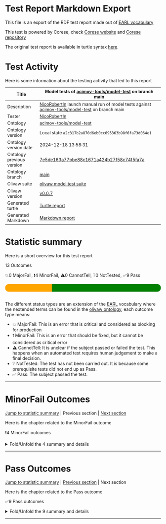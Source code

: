 # Test Report Markdown Export

This file is an export of the RDF test report made out of [EARL vocabulary](https://www.w3.org/TR/EARL10/)

This test is powered by Corese, check [Corese website](https://project.inria.fr/corese/) and [Corese repository](https://github.com/Wimmics/corese)

The original test report is available in turtle syntax [here](./model-test-manual-NicoRobertIn-2024-12-18T13-58-34.ttl).

# Test Activity

Here is some information about the testing activity that led to this report

|Title|Model&#32;tests&#32;of&#32;[acimov-tools/model-test](https://github.com/acimov-tools/model-test)&#32;on&#32;branch&#32;main|
|--|--|
|Description|[NicoRobertIn](https://github.com/NicoRobertIn)&#32;launch&#32;manual&#32;run&#32;of&#32;model&#32;tests&#32;against&#32;[acimov-tools/model-test](https://github.com/acimov-tools/model-test)&#32;on&#32;branch&#32;main|
|Tester|[NicoRobertIn](https://github.com/NicoRobertIn)|
|Ontology|[acimov-tools/model-test](https://github.com/acimov-tools/model-test)|
|Ontology version|Local state `a2c317b2a870d6eb0cc695363b98f6fa73d064e1`|
|Ontology version date|2024-12-18 13:58:31|
|Ontology previous version|[7e5de163a77bbe88c1671a424b27f58c74f5fa7a](https://github.com/acimov-tools/model-test/tree/7e5de163a77bbe88c1671a424b27f58c74f5fa7a)|
|Ontology branch|[main](https://github.com/acimov-tools/model-test/tree/main)|
|Olivaw suite|[olivaw model test suite](https://github.com/Wimmics/olivaw/blob/v0.0.7/olivaw/test/model/suite.py)|
|Olivaw version|[v0.0.7](https://pypi.org/project/olivaw/0.0.7)|
|Generated turtle|[Turtle report](./model-test-manual-NicoRobertIn-2024-12-18T13-58-34.ttl)|
|Generated Markdown|[Markdown report](./model-test-manual-NicoRobertIn-2024-12-18T13-58-34.md)|

# Statistic summary

Here is a short overview for this test report

13 Outcomes

:boom:0 MajorFail, :exclamation:4 MinorFail, :warning:0 CannotTell, :grey_question:0 NotTested, :white_check_mark:9 Pass

<div  style="border-radius: 12px; height: 25px; overflow: hidden"><img src="../assets/red.png" width="0%" height="25px"/><img src="../assets/orange.png" width="30%" height="25px"/><img src="../assets/grey.png" width="0%" height="25px"/><img src="../assets/white.png" width="0%" height="25px"/><img src="../assets/green.png" width="70%" height="25px"/></div>

<br/>

The different status types are an extension of the [EARL](https://www.w3.org/TR/EARL10-Schema/) vocabulary where the nextended terms can be found in the [olivaw ontology](https://ns.inria.fr/olivaw#), each outcome type means:
* :boom: MajorFail: This is an error that is critical and considered as blocking for production
* :exclamation: MinorFail: This is an error that should be fixed, but it cannot be considered as critical error
* :warning: CannotTell: It is unclear if the subject passed or failed the test. This happens when an automated test requires human judgement to make a final decision.
* :grey_question: NotTested:  The test has not been carried out. It is because some prerequisite tests did not end up as Pass.
* :white_check_mark: Pass: The subject passed the test.

***


# MinorFail Outcomes

[Jump to statistic summary](#statistic-summary)	|	Previous section	|	[Next section](#pass-outcomes)

Here is the chapter related to the MinorFail outcome

:exclamation:4 MinorFail outcomes

<details>
<summary>Fold/Unfold the 4 summary and details</summary>

## MinorFail Outcomes Summary

:exclamation:4 MinorFail outcomes

|*Jump*|*Number*|*Status*|*Subject*|*Criterion*|*Title*|*Link*|
|------|--------|--------|---------|-----------|-------|------|
|[Chapter top](#minorfail-outcomes)|<div id="summary-MinorFail-1">1/4</div>|:exclamation:MinorFail|`module-src-nrv-v1`|[profile-compatibility](https://ns.inria.fr/olivaw#profile-compatibility)|OWL EL Profile incompatible|[Jump](#minorfail-outcome-number-1)|
|[Chapter top](#minorfail-outcomes)|<div id="summary-MinorFail-2">2/4</div>|:exclamation:MinorFail|`module-src-nrv-v1`|[profile-compatibility](https://ns.inria.fr/olivaw#profile-compatibility)|OWL QL Profile incompatible|[Jump](#minorfail-outcome-number-2)|
|[Chapter top](#minorfail-outcomes)|<div id="summary-MinorFail-3">3/4</div>|:exclamation:MinorFail|`module-src-nrv-v1`|[profile-compatibility](https://ns.inria.fr/olivaw#profile-compatibility)|OWL RL Profile incompatible|[Jump](#minorfail-outcome-number-3)|
|[Chapter top](#minorfail-outcomes)|<div id="summary-MinorFail-4">4/4</div>|:exclamation:MinorFail|`module-src-nrv-v1`|[term-referencing](https://ns.inria.fr/olivaw#term-referencing)|Term not referenced to a module|[Jump](#minorfail-outcome-number-4)|

***

## MinorFail Outcomes Details

This subchapter gives more details to the :exclamation:MinorFail outcomes

### MinorFail Outcome number 1

[Jump to summary definition](#summary-MinorFail-1)	|	Previous MinorFail outcome	|	[Next MinorFail outcome](#minorfail-outcome-number-2)

:exclamation:MinorFail outcome
#### Subject detail
|Name|module-src-nrv-v1|
|----|----|
|Title|Standalone&#32;module&#32;src/nrv&lowbar;v1.ttl&#32;from&#32;branch&#32;main|
|Composition|- [Module nrv&lowbar;v1](https://github.com/acimov-tools/model-test/blob/main/src/nrv_v1.ttl)|

#### Criterion detail
|Identifier|[profile-compatibility](https://ns.inria.fr/olivaw#profile-compatibility)|
|----|----|
|Title|Profile&#32;compatibility&#32;test|
|Description|A&#32;test&#32;meant&#32;to&#32;check&#32;whether&#32;the&#32;test&#32;subject&#32;is&#32;compatible&#32;with&#32;a&#32;profile&#32;or&#32;not,&#32;and&#32;if&#32;it&#32;is&#32;not,&#32;why.|

#### Outcome Detail
|Jump|Type|:exclamation:MinorFail|
|----|----|----|
|[Section top](#minorfail-outcome-number-1)|Identifier|`owl-el-profile-error`|
|[Section top](#minorfail-outcome-number-1)|Title|OWL&#32;EL&#32;Profile&#32;incompatible|
|[Section top](#minorfail-outcome-number-1)|Description|Statement&#32;not&#32;supported|
|[Section top](#minorfail-outcome-number-1)|Pointer|<pre lang="Turtle"><code>nrv:NormativeRequirement&#32;a&#32;rdfs:Class&#32;;  &#10; &#32; &#32; &#32; &#32;rdfs:label&#32; &#34;Normative&#32;Requirement&#34;@en&#32;;  &#10; &#32; &#32; &#32; &#32;rdfs:comment&#32; &#34;a&#32;requirement&#32;implying,&#32;creating,&#32;or&#32;prescribing&#32;a&#32;norm.&#34;@en&#32;;  &#10; &#32; &#32; &#32; &#32;rdfs:subClassOf&#32; &#60;http://docs.oasis-open.org/legalruleml/ns/v1.0/metamodel#DeonticSpecification> &#32;;  &#10; &#32; &#32; &#32; &#32;owl:disjointUnionOf&#32;(&#32;nrv:CompensableRequirement&#32;nrv:NonCompensableRequirement&#32;),  &#10; &#32; &#32; &#32; &#32; &#32; &#32; &#32; &#32;(&#32;nrv:ViolableRequirement&#32;nrv:NonViolableRequirement&#32;),  &#10; &#32; &#32; &#32; &#32; &#32; &#32; &#32; &#32;(&#32;nrv:PersistentRequirement&#32;nrv:NonPersistentRequirement&#32;)&#32;.</code></pre>|

***
### MinorFail Outcome number 2

[Jump to summary definition](#summary-MinorFail-2)	|	[Previous MinorFail outcome](#minorfail-outcome-number-1)	|	[Next MinorFail outcome](#minorfail-outcome-number-3)

:exclamation:MinorFail outcome
#### Subject detail
|Name|module-src-nrv-v1|
|----|----|
|Title|Standalone&#32;module&#32;src/nrv&lowbar;v1.ttl&#32;from&#32;branch&#32;main|
|Composition|- [Module nrv&lowbar;v1](https://github.com/acimov-tools/model-test/blob/main/src/nrv_v1.ttl)|

#### Criterion detail
|Identifier|[profile-compatibility](https://ns.inria.fr/olivaw#profile-compatibility)|
|----|----|
|Title|Profile&#32;compatibility&#32;test|
|Description|A&#32;test&#32;meant&#32;to&#32;check&#32;whether&#32;the&#32;test&#32;subject&#32;is&#32;compatible&#32;with&#32;a&#32;profile&#32;or&#32;not,&#32;and&#32;if&#32;it&#32;is&#32;not,&#32;why.|

#### Outcome Detail
|Jump|Type|:exclamation:MinorFail|
|----|----|----|
|[Section top](#minorfail-outcome-number-2)|Identifier|`owl-ql-profile-error`|
|[Section top](#minorfail-outcome-number-2)|Title|OWL&#32;QL&#32;Profile&#32;incompatible|
|[Section top](#minorfail-outcome-number-2)|Description|Statement&#32;not&#32;supported|
|[Section top](#minorfail-outcome-number-2)|Pointer|<pre lang="Turtle"><code>nrv:NormativeRequirement&#32;a&#32;rdfs:Class&#32;;  &#10; &#32; &#32; &#32; &#32;rdfs:label&#32; &#34;Normative&#32;Requirement&#34;@en&#32;;  &#10; &#32; &#32; &#32; &#32;rdfs:comment&#32; &#34;a&#32;requirement&#32;implying,&#32;creating,&#32;or&#32;prescribing&#32;a&#32;norm.&#34;@en&#32;;  &#10; &#32; &#32; &#32; &#32;rdfs:subClassOf&#32; &#60;http://docs.oasis-open.org/legalruleml/ns/v1.0/metamodel#DeonticSpecification> &#32;;  &#10; &#32; &#32; &#32; &#32;owl:disjointUnionOf&#32;(&#32;nrv:CompensableRequirement&#32;nrv:NonCompensableRequirement&#32;),  &#10; &#32; &#32; &#32; &#32; &#32; &#32; &#32; &#32;(&#32;nrv:ViolableRequirement&#32;nrv:NonViolableRequirement&#32;),  &#10; &#32; &#32; &#32; &#32; &#32; &#32; &#32; &#32;(&#32;nrv:PersistentRequirement&#32;nrv:NonPersistentRequirement&#32;)&#32;.</code></pre>|

***
### MinorFail Outcome number 3

[Jump to summary definition](#summary-MinorFail-3)	|	[Previous MinorFail outcome](#minorfail-outcome-number-2)	|	[Next MinorFail outcome](#minorfail-outcome-number-4)

:exclamation:MinorFail outcome
#### Subject detail
|Name|module-src-nrv-v1|
|----|----|
|Title|Standalone&#32;module&#32;src/nrv&lowbar;v1.ttl&#32;from&#32;branch&#32;main|
|Composition|- [Module nrv&lowbar;v1](https://github.com/acimov-tools/model-test/blob/main/src/nrv_v1.ttl)|

#### Criterion detail
|Identifier|[profile-compatibility](https://ns.inria.fr/olivaw#profile-compatibility)|
|----|----|
|Title|Profile&#32;compatibility&#32;test|
|Description|A&#32;test&#32;meant&#32;to&#32;check&#32;whether&#32;the&#32;test&#32;subject&#32;is&#32;compatible&#32;with&#32;a&#32;profile&#32;or&#32;not,&#32;and&#32;if&#32;it&#32;is&#32;not,&#32;why.|

#### Outcome Detail
|Jump|Type|:exclamation:MinorFail|
|----|----|----|
|[Section top](#minorfail-outcome-number-3)|Identifier|`owl-rl-profile-error`|
|[Section top](#minorfail-outcome-number-3)|Title|OWL&#32;RL&#32;Profile&#32;incompatible|
|[Section top](#minorfail-outcome-number-3)|Description|Statement&#32;not&#32;supported|
|[Section top](#minorfail-outcome-number-3)|Pointer|<pre lang="Turtle"><code>&#60;http://docs.oasis-open.org/legalruleml/ns/v1.0/metamodel#Obligation> &#32;a&#32;rdfs:Class&#32;;  &#10; &#32; &#32; &#32; &#32;rdfs:label&#32; &#34;obligation&#34;@en&#32;;  &#10; &#32; &#32; &#32; &#32;rdfs:comment&#32; &#34;a&#32;Deontic&#32;Specification&#32;for&#32;a&#32;state,&#32;an&#32;act,&#32;or&#32;a&#32;course&#32;of&#32;...&#34;,  &#10; &#32; &#32; &#32; &#32; &#32; &#32; &#32; &#32; &#34;a&#32;situation,&#32;an&#32;act,&#32;or&#32;a&#32;course&#32;of&#32;action(s)&#32;to&#32;which&#32;a&#32;bea...&#34; &#32;;  &#10; &#32; &#32; &#32; &#32;rdfs:subClassOf&#32; &#60;http://docs.oasis-open.org/legalruleml/ns/v1.0/metamodel#DeonticSpecification>,  &#10; &#32; &#32; &#32; &#32; &#32; &#32; &#32; &#32;nrv:CompensableRequirement,  &#10; &#32; &#32; &#32; &#32; &#32; &#32; &#32; &#32;nrv:ViolableRequirement&#32;;  &#10; &#32; &#32; &#32; &#32;owl:unionOf&#32;(&#32;nrv:Achievement&#32;nrv:Maintenance&#32;)&#32;.</code></pre>|
|[Section top](#minorfail-outcome-number-3)|Pointer|<pre lang="Turtle"><code>nrv:NormativeRequirement&#32;a&#32;rdfs:Class&#32;;  &#10; &#32; &#32; &#32; &#32;rdfs:label&#32; &#34;Normative&#32;Requirement&#34;@en&#32;;  &#10; &#32; &#32; &#32; &#32;rdfs:comment&#32; &#34;a&#32;requirement&#32;implying,&#32;creating,&#32;or&#32;prescribing&#32;a&#32;norm.&#34;@en&#32;;  &#10; &#32; &#32; &#32; &#32;rdfs:subClassOf&#32; &#60;http://docs.oasis-open.org/legalruleml/ns/v1.0/metamodel#DeonticSpecification> &#32;;  &#10; &#32; &#32; &#32; &#32;owl:disjointUnionOf&#32;(&#32;nrv:CompensableRequirement&#32;nrv:NonCompensableRequirement&#32;),  &#10; &#32; &#32; &#32; &#32; &#32; &#32; &#32; &#32;(&#32;nrv:ViolableRequirement&#32;nrv:NonViolableRequirement&#32;),  &#10; &#32; &#32; &#32; &#32; &#32; &#32; &#32; &#32;(&#32;nrv:PersistentRequirement&#32;nrv:NonPersistentRequirement&#32;)&#32;.</code></pre>|

***
### MinorFail Outcome number 4

[Jump to summary definition](#summary-MinorFail-4)	|	[Previous MinorFail outcome](#minorfail-outcome-number-3)	|	Next MinorFail outcome

:exclamation:MinorFail outcome
#### Subject detail
|Name|module-src-nrv-v1|
|----|----|
|Title|Standalone&#32;module&#32;src/nrv&lowbar;v1.ttl&#32;from&#32;branch&#32;main|
|Composition|- [Module nrv&lowbar;v1](https://github.com/acimov-tools/model-test/blob/main/src/nrv_v1.ttl)|

#### Criterion detail
|Identifier|[term-referencing](https://ns.inria.fr/olivaw#term-referencing)|
|----|----|
|Title|Term&#32;referencing&#32;test|
|Description|A&#32;test&#32;case&#32;from&#32;the&#32;Best&#32;Practices&#32;tests&#32;checking&#32;if&#32;each&#32;term&#32;of&#32;the&#32;test&#32;subject&#32;is&#32;referenced&#32;to&#32;a&#32;module&#32;through&#32;a&#32;rdfs:isDefinedBy&#32;property.|

#### Outcome Detail
|Jump|Type|:exclamation:MinorFail|
|----|----|----|
|[Section top](#minorfail-outcome-number-4)|Identifier|`no-reference-module`|
|[Section top](#minorfail-outcome-number-4)|Title|Term&#32;not&#32;referenced&#32;to&#32;a&#32;module|
|[Section top](#minorfail-outcome-number-4)|Description|Subject&#32;terms&#32;not&#32;linked&#32;to&#32;a&#32;module&#32;by&#32;a&#32;rdfs:isDefinedBy&#32;property|
|[Section top](#minorfail-outcome-number-4)|Pointer|<pre lang="Turtle"><code>:NormativeRequirement&#32;a&#32;rdfs:Class&#32;;  &#10; &#32; &#32; &#32; &#32;rdfs:label&#32; &#34;Normative&#32;Requirement&#34;@en&#32;;  &#10; &#32; &#32; &#32; &#32;rdfs:comment&#32; &#34;a&#32;requirement&#32;implying,&#32;creating,&#32;or&#32;prescribing&#32;a&#32;norm.&#34;@en&#32;;  &#10; &#32; &#32; &#32; &#32;rdfs:subClassOf&#32; &#60;http://docs.oasis-open.org/legalruleml/ns/v1.0/metamodel#DeonticSpecification> &#32;;  &#10; &#32; &#32; &#32; &#32;owl:disjointUnionOf&#32;(&#32;:CompensableRequirement&#32;:NonCompensableRequirement&#32;),  &#10; &#32; &#32; &#32; &#32; &#32; &#32; &#32; &#32;(&#32;:ViolableRequirement&#32;:NonViolableRequirement&#32;),  &#10; &#32; &#32; &#32; &#32; &#32; &#32; &#32; &#32;(&#32;:PersistentRequirement&#32;:NonPersistentRequirement&#32;)&#32;.</code></pre>|
|[Section top](#minorfail-outcome-number-4)|Pointer|<pre lang="Turtle"><code>:CompensableRequirement&#32;a&#32;rdfs:Class&#32;;  &#10; &#32; &#32; &#32; &#32;rdfs:label&#32; &#34;compensable&#32;requirement&#34;@en&#32;;  &#10; &#32; &#32; &#32; &#32;rdfs:comment&#32; &#34;a&#32;requirement&#32;that&#32;can&#32;be&#32;compensated.&#34;@en&#32;;  &#10; &#32; &#32; &#32; &#32;rdfs:subClassOf&#32;:NormativeRequirement&#32;;  &#10; &#32; &#32; &#32; &#32;owl:disjointWith&#32;:NonCompensableRequirement&#32;.</code></pre>|
|[Section top](#minorfail-outcome-number-4)|Pointer|<pre lang="Turtle"><code>:NonCompensableRequirement&#32;a&#32;rdfs:Class&#32;;  &#10; &#32; &#32; &#32; &#32;rdfs:label&#32; &#34;non&#32;compensable&#32;requirement&#34;@en&#32;;  &#10; &#32; &#32; &#32; &#32;rdfs:comment&#32; &#34;a&#32;requirement&#32;that&#32;cannot&#32;be&#32;compensated.&#34;@en&#32;;  &#10; &#32; &#32; &#32; &#32;rdfs:subClassOf&#32;:NormativeRequirement&#32;;  &#10; &#32; &#32; &#32; &#32;owl:disjointWith&#32;:CompensableRequirement&#32;.</code></pre>|
|[Section top](#minorfail-outcome-number-4)|Pointer|<pre lang="Turtle"><code>:ViolableRequirement&#32;a&#32;rdfs:Class&#32;;  &#10; &#32; &#32; &#32; &#32;rdfs:label&#32; &#34;violable&#32;requirement&#34;@en&#32;;  &#10; &#32; &#32; &#32; &#32;rdfs:comment&#32; &#34;a&#32;requirement&#32;that&#32;can&#32;be&#32;violated.&#34;@en&#32;;  &#10; &#32; &#32; &#32; &#32;rdfs:subClassOf&#32;:NormativeRequirement&#32;;  &#10; &#32; &#32; &#32; &#32;owl:disjointWith&#32;:NonViolableRequirement&#32;.</code></pre>|
|[Section top](#minorfail-outcome-number-4)|Pointer|<pre lang="Turtle"><code>:NonViolableRequirement&#32;a&#32;rdfs:Class&#32;;  &#10; &#32; &#32; &#32; &#32;rdfs:label&#32; &#34;non&#32;violable&#32;requirement&#34;@en&#32;;  &#10; &#32; &#32; &#32; &#32;rdfs:comment&#32; &#34;a&#32;requirement&#32;that&#32;cannot&#32;be&#32;violated.&#34;@en&#32;;  &#10; &#32; &#32; &#32; &#32;rdfs:subClassOf&#32;:NormativeRequirement&#32;;  &#10; &#32; &#32; &#32; &#32;owl:disjointWith&#32;:ViolableRequirement&#32;.</code></pre>|
|[Section top](#minorfail-outcome-number-4)|Pointer|<pre lang="Turtle"><code>:PersistentRequirement&#32;a&#32;rdfs:Class&#32;;  &#10; &#32; &#32; &#32; &#32;rdfs:label&#32; &#34;persistent&#32;requirement&#34;@en&#32;;  &#10; &#32; &#32; &#32; &#32;rdfs:comment&#32; &#34;a&#32;requirement&#32;that&#32;needs&#32;to&#32;be&#32;obeyed&#32;for&#32;the&#32;whole&#32;duration...&#34; &#32;;  &#10; &#32; &#32; &#32; &#32;rdfs:subClassOf&#32;:NormativeRequirement&#32;;  &#10; &#32; &#32; &#32; &#32;owl:disjointWith&#32;:NonPersistentRequirement&#32;.</code></pre>|
|[Section top](#minorfail-outcome-number-4)|Pointer|<pre lang="Turtle"><code>:NonPersistentRequirement&#32;a&#32;rdfs:Class&#32;;  &#10; &#32; &#32; &#32; &#32;rdfs:label&#32; &#34;non&#32;persistent&#32;requirement&#34;@en&#32;;  &#10; &#32; &#32; &#32; &#32;rdfs:comment&#32; &#34;a&#32;requirement&#32;that&#32;is&#32;in&#32;force&#32;at&#32;a&#32;particular&#32;time&#32;point&#32;on...&#34; &#32;;  &#10; &#32; &#32; &#32; &#32;rdfs:subClassOf&#32;:NormativeRequirement&#32;;  &#10; &#32; &#32; &#32; &#32;owl:disjointWith&#32;:PersistentRequirement&#32;.</code></pre>|
|[Section top](#minorfail-outcome-number-4)|Pointer|<pre lang="Turtle"><code>:Achievement&#32;a&#32;rdfs:Class&#32;;  &#10; &#32; &#32; &#32; &#32;rdfs:label&#32; &#34;achievement&#34;@en&#32;;  &#10; &#32; &#32; &#32; &#32;rdfs:comment&#32; &#34;an&#32;obligation&#32;for&#32;which&#32;achieving&#32;the&#32;content&#32;at&#32;least&#32;once&#32;...&#34; &#32;;  &#10; &#32; &#32; &#32; &#32;rdfs:subClassOf&#32; &#60;http://docs.oasis-open.org/legalruleml/ns/v1.0/metamodel#Obligation> &#32;;  &#10; &#32; &#32; &#32; &#32;owl:disjointUnionOf&#32;(&#32;:PreemptiveAchievement&#32;:NonPreemptiveAchievement&#32;),  &#10; &#32; &#32; &#32; &#32; &#32; &#32; &#32; &#32;(&#32;:PerdurantAchievement&#32;:NonPerdurantAchievement&#32;)&#32;.</code></pre>|
|[Section top](#minorfail-outcome-number-4)|Pointer|<pre lang="Turtle"><code>:Maintenance&#32;a&#32;rdfs:Class&#32;;  &#10; &#32; &#32; &#32; &#32;rdfs:label&#32; &#34;maintenance&#34;@en&#32;;  &#10; &#32; &#32; &#32; &#32;rdfs:comment&#32; &#34;an&#32;obligation&#32;that&#32;needs&#32;to&#32;be&#32;obeyed&#32;for&#32;the&#32;whole&#32;duration...&#34; &#32;;  &#10; &#32; &#32; &#32; &#32;rdfs:subClassOf&#32; &#60;http://docs.oasis-open.org/legalruleml/ns/v1.0/metamodel#Obligation> &#32;.</code></pre>|
|[Section top](#minorfail-outcome-number-4)|Pointer|<pre lang="Turtle"><code>:Compensation&#32;a&#32;rdfs:Class&#32;;  &#10; &#32; &#32; &#32; &#32;rdfs:label&#32; &#34;compensation&#34;@en&#32;;  &#10; &#32; &#32; &#32; &#32;rdfs:comment&#32; &#34;a&#32;set&#32;of&#32;penalties&#32;or&#32;sanctions&#32;imposed&#32;on&#32;the&#32;violator&#32;;&#32;fu...&#34; &#32;;  &#10; &#32; &#32; &#32; &#32;rdfs:subClassOf&#32; &#60;http://docs.oasis-open.org/legalruleml/ns/v1.0/metamodel#Obligation> &#32;.</code></pre>|
|[Section top](#minorfail-outcome-number-4)|Pointer|<pre lang="Turtle"><code>:hasCompensation&#32;a&#32;owl:ObjectProperty&#32;;  &#10; &#32; &#32; &#32; &#32;rdfs:label&#32; &#34;has&#32;for&#32;compensation&#34;@en&#32;;  &#10; &#32; &#32; &#32; &#32;rdfs:comment&#32; &#34;links&#32;a&#32;compensable&#32;requirement&#32;to&#32;a&#32;compensation.&#34;@en&#32;;  &#10; &#32; &#32; &#32; &#32;rdfs:domain&#32;:CompensableRequirement&#32;;  &#10; &#32; &#32; &#32; &#32;rdfs:range&#32;:Compensation&#32;.</code></pre>|
|[Section top](#minorfail-outcome-number-4)|Pointer|<pre lang="Turtle"><code>:CompensatedRequirement&#32;a&#32;rdfs:Class&#32;;  &#10; &#32; &#32; &#32; &#32;rdfs:label&#32; &#34;compensated&#32;requirement&#34;@en&#32;;  &#10; &#32; &#32; &#32; &#32;rdfs:comment&#32; &#34;a&#32;requirement&#32;violated&#32;in&#32;a&#32;state&#32;of&#32;affairs&#32;and&#32;compensated...&#34; &#32;;  &#10; &#32; &#32; &#32; &#32;rdfs:subClassOf&#32;:CompensableRequirement&#32;.</code></pre>|
|[Section top](#minorfail-outcome-number-4)|Pointer|<pre lang="Turtle"><code>:hasViolation&#32;a&#32;owl:ObjectProperty&#32;;  &#10; &#32; &#32; &#32; &#32;rdfs:label&#32; &#34;has&#32;for&#32;violation&#34;@en&#32;;  &#10; &#32; &#32; &#32; &#32;rdfs:comment&#32; &#34;links&#32;a&#32;violable&#32;requirement&#32;to&#32;a&#32;violation.&#34;@en&#32;;  &#10; &#32; &#32; &#32; &#32;rdfs:domain&#32;:ViolableRequirement&#32;;  &#10; &#32; &#32; &#32; &#32;rdfs:range&#32; &#60;http://docs.oasis-open.org/legalruleml/ns/v1.0/metamodel#Violation> &#32;.</code></pre>|
|[Section top](#minorfail-outcome-number-4)|Pointer|<pre lang="Turtle"><code>:ViolatedRequirement&#32;a&#32;rdfs:Class&#32;;  &#10; &#32; &#32; &#32; &#32;rdfs:label&#32; &#34;violated&#32;requirement&#34;@en&#32;;  &#10; &#32; &#32; &#32; &#32;rdfs:comment&#32; &#34;a&#32;requirement&#32;violated&#32;by&#32;a&#32;state&#32;of&#32;affairs.&#34;@en&#32;;  &#10; &#32; &#32; &#32; &#32;rdfs:subClassOf&#32;:ViolableRequirement&#32;.</code></pre>|
|[Section top](#minorfail-outcome-number-4)|Pointer|<pre lang="Turtle"><code>:hasCompliance&#32;a&#32;owl:ObjectProperty&#32;;  &#10; &#32; &#32; &#32; &#32;rdfs:label&#32; &#34;has&#32;for&#32;compliance&#34;@en&#32;;  &#10; &#32; &#32; &#32; &#32;rdfs:comment&#32; &#34;links&#32;a&#32;violable&#32;requirement&#32;to&#32;compliance.&#34;@en&#32;;  &#10; &#32; &#32; &#32; &#32;rdfs:domain&#32;:ViolableRequirement&#32;;  &#10; &#32; &#32; &#32; &#32;rdfs:range&#32; &#60;http://docs.oasis-open.org/legalruleml/ns/v1.0/metamodel#Compliance> &#32;;  &#10; &#32; &#32; &#32; &#32;owl:propertyDisjointWith&#32;:hasViolation&#32;.</code></pre>|
|[Section top](#minorfail-outcome-number-4)|Pointer|<pre lang="Turtle"><code>:CompliantRequirement&#32;a&#32;rdfs:Class&#32;;  &#10; &#32; &#32; &#32; &#32;rdfs:label&#32; &#34;compliant&#32;requirement&#34;@en&#32;;  &#10; &#32; &#32; &#32; &#32;rdfs:comment&#32; &#34;a&#32;requirement&#32;being&#32;compliant&#32;with&#32;a&#32;state&#32;of&#32;affairs.&#34;@en&#32;;  &#10; &#32; &#32; &#32; &#32;rdfs:subClassOf&#32;:ViolableRequirement&#32;.</code></pre>|
|[Section top](#minorfail-outcome-number-4)|Pointer|<pre lang="Turtle"><code>:PreemptiveAchievement&#32;a&#32;rdfs:Class&#32;;  &#10; &#32; &#32; &#32; &#32;rdfs:label&#32; &#34;preemptive&#32;achievement&#32;requirement&#34;@en&#32;;  &#10; &#32; &#32; &#32; &#32;rdfs:comment&#32; &#34;an&#32;achievement&#32;requirement&#32;that&#32;can&#32;be&#32;fulfilled&#32;even&#32;before...&#34; &#32;;  &#10; &#32; &#32; &#32; &#32;rdfs:subClassOf&#32;:Achievement&#32;.</code></pre>|
|[Section top](#minorfail-outcome-number-4)|Pointer|<pre lang="Turtle"><code>:NonPreemptiveAchievement&#32;a&#32;rdfs:Class&#32;;  &#10; &#32; &#32; &#32; &#32;rdfs:label&#32; &#34;non&#32;preemptive&#32;achievement&#32;requirement&#34;@en&#32;;  &#10; &#32; &#32; &#32; &#32;rdfs:comment&#32; &#34;an&#32;achievement&#32;requirement&#32;that&#32;cannot&#32;be&#32;fulfilled&#32;even&#32;bef...&#34; &#32;;  &#10; &#32; &#32; &#32; &#32;rdfs:subClassOf&#32;:Achievement&#32;.</code></pre>|
|[Section top](#minorfail-outcome-number-4)|Pointer|<pre lang="Turtle"><code>:PerdurantAchievement&#32;a&#32;rdfs:Class&#32;;  &#10; &#32; &#32; &#32; &#32;rdfs:label&#32; &#34;perdurant&#32;achievement&#32;requirement&#34;@en&#32;;  &#10; &#32; &#32; &#32; &#32;rdfs:comment&#32; &#34;achievement&#32;requirement&#32;that&#32;persists&#32;after&#32;being&#32;violated.&#34;@en&#32;;  &#10; &#32; &#32; &#32; &#32;rdfs:subClassOf&#32;:Achievement&#32;;  &#10; &#32; &#32; &#32; &#32;owl:disjointWith&#32;:NonPerdurantAchievement&#32;.</code></pre>|
|[Section top](#minorfail-outcome-number-4)|Pointer|<pre lang="Turtle"><code>:NonPerdurantAchievement&#32;a&#32;rdfs:Class&#32;;  &#10; &#32; &#32; &#32; &#32;rdfs:label&#32; &#34;non&#32;perdurant&#32;requirement&#34;@en&#32;;  &#10; &#32; &#32; &#32; &#32;rdfs:comment&#32; &#34;achievement&#32;requirement&#32;that&#32;does&#32;not&#32;persist&#32;after&#32;being&#32;vi...&#34; &#32;;  &#10; &#32; &#32; &#32; &#32;rdfs:subClassOf&#32;:Achievement&#32;;  &#10; &#32; &#32; &#32; &#32;owl:disjointWith&#32;:PerdurantAchievement&#32;.</code></pre>|
|[Section top](#minorfail-outcome-number-4)|Pointer|<pre lang="Turtle"><code>:Punctual&#32;a&#32;rdfs:Class&#32;;  &#10; &#32; &#32; &#32; &#32;rdfs:label&#32; &#34;punctual&#34;@en&#32;;  &#10; &#32; &#32; &#32; &#32;rdfs:comment&#32; &#34;an&#32;obligation&#32;for&#32;which&#32;the&#32;contents&#32;must&#32;be&#32;immediately&#32;ach...&#34; &#32;;  &#10; &#32; &#32; &#32; &#32;rdfs:subClassOf&#32;:NonPersistentRequirement&#32;;  &#10; &#32; &#32; &#32; &#32;owl:disjointUnionOf&#32;(&#32;:CoOccurantPunctual&#32;:NonCoOccurantPunctual&#32;)&#32;;  &#10; &#32; &#32; &#32; &#32;owl:intersectionOf&#32;(&#32;:Achievement&#32;:Maintenance&#32;)&#32;.</code></pre>|
|[Section top](#minorfail-outcome-number-4)|Pointer|<pre lang="Turtle"><code>:CoOccurantPunctual&#32;a&#32;rdfs:Class&#32;;  &#10; &#32; &#32; &#32; &#32;rdfs:label&#32; &#34;co-occurant&#32;punctual&#32;requirement&#34;@en&#32;;  &#10; &#32; &#32; &#32; &#32;rdfs:comment&#32; &#34;TODO.&#34;@en&#32;;  &#10; &#32; &#32; &#32; &#32;rdfs:subClassOf&#32;:Punctual&#32;;  &#10; &#32; &#32; &#32; &#32;owl:disjointWith&#32;:NonCoOccurantPunctual&#32;.</code></pre>|
|[Section top](#minorfail-outcome-number-4)|Pointer|<pre lang="Turtle"><code>:NonCoOccurantPunctual&#32;a&#32;rdfs:Class&#32;;  &#10; &#32; &#32; &#32; &#32;rdfs:label&#32; &#34;non&#32;co-occurant&#32;punctual&#32;requirement&#34;@en&#32;;  &#10; &#32; &#32; &#32; &#32;rdfs:comment&#32; &#34;TODO.&#34;@en&#32;;  &#10; &#32; &#32; &#32; &#32;rdfs:subClassOf&#32;:Punctual&#32;;  &#10; &#32; &#32; &#32; &#32;owl:disjointWith&#32;:CoOccurantPunctual&#32;.</code></pre>|

***

</details>

***


# Pass Outcomes

[Jump to statistic summary](#statistic-summary)	|	[Previous section](#minorfail-outcomes)	|	Next section

Here is the chapter related to the Pass outcome

:white_check_mark:9 Pass outcomes

<details>
<summary>Fold/Unfold the 9 summary and details</summary>

## Pass Outcomes Summary

:white_check_mark:9 Pass outcomes

|*Jump*|*Number*|*Status*|*Subject*|*Criterion*|*Title*|*Link*|
|------|--------|--------|---------|-----------|-------|------|
|[Chapter top](#pass-outcomes)|<div id="summary-Pass-1">1/9</div>|:white_check_mark:Pass|`module-src-nrv-v1`|[domain-and-range-referencing](https://ns.inria.fr/olivaw#domain-and-range-referencing)|Domains properly defined|[Jump](#pass-outcome-number-1)|
|[Chapter top](#pass-outcomes)|<div id="summary-Pass-2">2/9</div>|:white_check_mark:Pass|`module-src-nrv-v1`|[domain-and-range-referencing](https://ns.inria.fr/olivaw#domain-and-range-referencing)|Ranges properly defined|[Jump](#pass-outcome-number-2)|
|[Chapter top](#pass-outcomes)|<div id="summary-Pass-3">3/9</div>|:white_check_mark:Pass|`module-src-nrv-v1`|[labeled-terms](https://ns.inria.fr/olivaw#labeled-terms)|All terms labeled|[Jump](#pass-outcome-number-3)|
|[Chapter top](#pass-outcomes)|<div id="summary-Pass-4">4/9</div>|:white_check_mark:Pass|`module-src-nrv-v1`|[owl-rl-constraint](https://ns.inria.fr/olivaw#owl-rl-constraint)|OWL RL consistent|[Jump](#pass-outcome-number-4)|
|[Chapter top](#pass-outcomes)|<div id="summary-Pass-5">5/9</div>|:white_check_mark:Pass|`module-src-nrv-v1`|[proper-extension-predicate](https://ns.inria.fr/olivaw#proper-extension-predicate)|No class subproperty|[Jump](#pass-outcome-number-5)|
|[Chapter top](#pass-outcomes)|<div id="summary-Pass-6">6/9</div>|:white_check_mark:Pass|`module-src-nrv-v1`|[proper-extension-predicate](https://ns.inria.fr/olivaw#proper-extension-predicate)|No property subclass|[Jump](#pass-outcome-number-6)|
|[Chapter top](#pass-outcomes)|<div id="summary-Pass-7">7/9</div>|:white_check_mark:Pass|`module-src-nrv-v1`|[proper-extension-predicate](https://ns.inria.fr/olivaw#proper-extension-predicate)|No subclass of property|[Jump](#pass-outcome-number-7)|
|[Chapter top](#pass-outcomes)|<div id="summary-Pass-8">8/9</div>|:white_check_mark:Pass|`module-src-nrv-v1`|[proper-extension-predicate](https://ns.inria.fr/olivaw#proper-extension-predicate)|No subproperty of class|[Jump](#pass-outcome-number-8)|
|[Chapter top](#pass-outcomes)|<div id="summary-Pass-9">9/9</div>|:white_check_mark:Pass|`module-src-nrv-v1`|[terms-differenciation](https://ns.inria.fr/olivaw#terms-differenciation)|Terms differenciated enough|[Jump](#pass-outcome-number-9)|

***

## Pass Outcomes Details

This subchapter gives more details to the :white_check_mark:Pass outcomes

### Pass Outcome number 1

[Jump to summary definition](#summary-Pass-1)	|	Previous Pass outcome	|	[Next Pass outcome](#pass-outcome-number-2)

:white_check_mark:Pass outcome
#### Subject detail
|Name|module-src-nrv-v1|
|----|----|
|Title|Standalone&#32;module&#32;src/nrv&lowbar;v1.ttl&#32;from&#32;branch&#32;main|
|Composition|- [Module nrv&lowbar;v1](https://github.com/acimov-tools/model-test/blob/main/src/nrv_v1.ttl)|

#### Criterion detail
|Identifier|[domain-and-range-referencing](https://ns.inria.fr/olivaw#domain-and-range-referencing)|
|----|----|
|Title|Domain&#32;and&#32;range&#32;referencing&#32;test|
|Description|A&#32;test&#32;case&#32;from&#32;the&#32;Best&#32;Practices&#32;tests&#32;checking&#32;if&#32;all&#32;the&#32;ranges&#32;and&#32;domains&#32;from&#32;the&#32;test&#32;subject&#32;point&#32;to&#32;terms&#32;that&#32;are&#32;defined&#32;in&#32;the&#32;vocabulary.|

#### Outcome Detail
|Jump|Type|:white_check_mark:Pass|
|----|----|----|
|[Section top](#pass-outcome-number-1)|Identifier|`domain-out-of-vocabulary`|
|[Section top](#pass-outcome-number-1)|Title|Domains&#32;properly&#32;defined|
|[Section top](#pass-outcome-number-1)|Description|Each&#32;rdfs:domain&#32;is&#32;defined&#32;within&#32;the&#32;fragment|

***
### Pass Outcome number 2

[Jump to summary definition](#summary-Pass-2)	|	[Previous Pass outcome](#pass-outcome-number-1)	|	[Next Pass outcome](#pass-outcome-number-3)

:white_check_mark:Pass outcome
#### Subject detail
|Name|module-src-nrv-v1|
|----|----|
|Title|Standalone&#32;module&#32;src/nrv&lowbar;v1.ttl&#32;from&#32;branch&#32;main|
|Composition|- [Module nrv&lowbar;v1](https://github.com/acimov-tools/model-test/blob/main/src/nrv_v1.ttl)|

#### Criterion detail
|Identifier|[domain-and-range-referencing](https://ns.inria.fr/olivaw#domain-and-range-referencing)|
|----|----|
|Title|Domain&#32;and&#32;range&#32;referencing&#32;test|
|Description|A&#32;test&#32;case&#32;from&#32;the&#32;Best&#32;Practices&#32;tests&#32;checking&#32;if&#32;all&#32;the&#32;ranges&#32;and&#32;domains&#32;from&#32;the&#32;test&#32;subject&#32;point&#32;to&#32;terms&#32;that&#32;are&#32;defined&#32;in&#32;the&#32;vocabulary.|

#### Outcome Detail
|Jump|Type|:white_check_mark:Pass|
|----|----|----|
|[Section top](#pass-outcome-number-2)|Identifier|`range-out-of-vocabulary`|
|[Section top](#pass-outcome-number-2)|Title|Ranges&#32;properly&#32;defined|
|[Section top](#pass-outcome-number-2)|Description|Each&#32;rdfs:range&#32;is&#32;defined&#32;within&#32;the&#32;fragment|

***
### Pass Outcome number 3

[Jump to summary definition](#summary-Pass-3)	|	[Previous Pass outcome](#pass-outcome-number-2)	|	[Next Pass outcome](#pass-outcome-number-4)

:white_check_mark:Pass outcome
#### Subject detail
|Name|module-src-nrv-v1|
|----|----|
|Title|Standalone&#32;module&#32;src/nrv&lowbar;v1.ttl&#32;from&#32;branch&#32;main|
|Composition|- [Module nrv&lowbar;v1](https://github.com/acimov-tools/model-test/blob/main/src/nrv_v1.ttl)|

#### Criterion detail
|Identifier|[labeled-terms](https://ns.inria.fr/olivaw#labeled-terms)|
|----|----|
|Title|Term&#32;labeling&#32;test|
|Description|A&#32;test&#32;case&#32;from&#32;the&#32;Best&#32;Practices&#32;tests&#32;checking&#32;if&#32;all&#32;the&#32;terms&#32;of&#32;the&#32;subject&#32;have&#32;a&#32;rdfs:label&#32;property&#32;pointing&#32;to&#32;a&#32;literal&#32;in&#32;English|

#### Outcome Detail
|Jump|Type|:white_check_mark:Pass|
|----|----|----|
|[Section top](#pass-outcome-number-3)|Identifier|`not-labeled-term`|
|[Section top](#pass-outcome-number-3)|Title|All&#32;terms&#32;labeled|
|[Section top](#pass-outcome-number-3)|Description|All&#32;the&#32;terms&#32;defined&#32;in&#32;the&#32;subject&#32;have&#32;a&#32;rdfs:label&#32;in&#32;English|

***
### Pass Outcome number 4

[Jump to summary definition](#summary-Pass-4)	|	[Previous Pass outcome](#pass-outcome-number-3)	|	[Next Pass outcome](#pass-outcome-number-5)

:white_check_mark:Pass outcome
#### Subject detail
|Name|module-src-nrv-v1|
|----|----|
|Title|Standalone&#32;module&#32;src/nrv&lowbar;v1.ttl&#32;from&#32;branch&#32;main|
|Composition|- [Module nrv&lowbar;v1](https://github.com/acimov-tools/model-test/blob/main/src/nrv_v1.ttl)|

#### Criterion detail
|Identifier|[owl-rl-constraint](https://ns.inria.fr/olivaw#owl-rl-constraint)|
|----|----|
|Title|OWL&#32;RL&#32;Constraint&#32;test|
|Description|A&#32;test&#32;meant&#32;to&#32;check&#32;wether&#32;the&#32;test&#32;subject&#32;is&#32;syntaxically&#32;correct&#32;or&#32;not.|

#### Outcome Detail
|Jump|Type|:white_check_mark:Pass|
|----|----|----|
|[Section top](#pass-outcome-number-4)|Identifier|`owl-rl-constraint-violation`|
|[Section top](#pass-outcome-number-4)|Title|OWL&#32;RL&#32;consistent|
|[Section top](#pass-outcome-number-4)|Description|The&#32;provided&#32;graph&#32;is&#32;consistent&#32;for&#32;any&#32;OWL&#32;RL&#32;constraint|

***
### Pass Outcome number 5

[Jump to summary definition](#summary-Pass-5)	|	[Previous Pass outcome](#pass-outcome-number-4)	|	[Next Pass outcome](#pass-outcome-number-6)

:white_check_mark:Pass outcome
#### Subject detail
|Name|module-src-nrv-v1|
|----|----|
|Title|Standalone&#32;module&#32;src/nrv&lowbar;v1.ttl&#32;from&#32;branch&#32;main|
|Composition|- [Module nrv&lowbar;v1](https://github.com/acimov-tools/model-test/blob/main/src/nrv_v1.ttl)|

#### Criterion detail
|Identifier|[proper-extension-predicate](https://ns.inria.fr/olivaw#proper-extension-predicate)|
|----|----|
|Title|Predicate&#32;extension&#32;test|
|Description|A&#32;test&#32;meant&#32;to&#32;test&#32;the&#32;proper&#32;use&#32;of&#32;predicates&#32;rdfs:subClassOf&#32;and&#32;rdfs:subPropertyOf&#32;on&#32;the&#32;ontology&#32;terms|

#### Outcome Detail
|Jump|Type|:white_check_mark:Pass|
|----|----|----|
|[Section top](#pass-outcome-number-5)|Identifier|`class-subpropertyof`|
|[Section top](#pass-outcome-number-5)|Title|No&#32;class&#32;subproperty|
|[Section top](#pass-outcome-number-5)|Description|No&#32;ontology&#32;class&#32;is&#32;a&#32;subproperty|

***
### Pass Outcome number 6

[Jump to summary definition](#summary-Pass-6)	|	[Previous Pass outcome](#pass-outcome-number-5)	|	[Next Pass outcome](#pass-outcome-number-7)

:white_check_mark:Pass outcome
#### Subject detail
|Name|module-src-nrv-v1|
|----|----|
|Title|Standalone&#32;module&#32;src/nrv&lowbar;v1.ttl&#32;from&#32;branch&#32;main|
|Composition|- [Module nrv&lowbar;v1](https://github.com/acimov-tools/model-test/blob/main/src/nrv_v1.ttl)|

#### Criterion detail
|Identifier|[proper-extension-predicate](https://ns.inria.fr/olivaw#proper-extension-predicate)|
|----|----|
|Title|Predicate&#32;extension&#32;test|
|Description|A&#32;test&#32;meant&#32;to&#32;test&#32;the&#32;proper&#32;use&#32;of&#32;predicates&#32;rdfs:subClassOf&#32;and&#32;rdfs:subPropertyOf&#32;on&#32;the&#32;ontology&#32;terms|

#### Outcome Detail
|Jump|Type|:white_check_mark:Pass|
|----|----|----|
|[Section top](#pass-outcome-number-6)|Identifier|`property-subclassof`|
|[Section top](#pass-outcome-number-6)|Title|No&#32;property&#32;subclass|
|[Section top](#pass-outcome-number-6)|Description|No&#32;ontology&#32;property&#32;is&#32;a&#32;subclass|

***
### Pass Outcome number 7

[Jump to summary definition](#summary-Pass-7)	|	[Previous Pass outcome](#pass-outcome-number-6)	|	[Next Pass outcome](#pass-outcome-number-8)

:white_check_mark:Pass outcome
#### Subject detail
|Name|module-src-nrv-v1|
|----|----|
|Title|Standalone&#32;module&#32;src/nrv&lowbar;v1.ttl&#32;from&#32;branch&#32;main|
|Composition|- [Module nrv&lowbar;v1](https://github.com/acimov-tools/model-test/blob/main/src/nrv_v1.ttl)|

#### Criterion detail
|Identifier|[proper-extension-predicate](https://ns.inria.fr/olivaw#proper-extension-predicate)|
|----|----|
|Title|Predicate&#32;extension&#32;test|
|Description|A&#32;test&#32;meant&#32;to&#32;test&#32;the&#32;proper&#32;use&#32;of&#32;predicates&#32;rdfs:subClassOf&#32;and&#32;rdfs:subPropertyOf&#32;on&#32;the&#32;ontology&#32;terms|

#### Outcome Detail
|Jump|Type|:white_check_mark:Pass|
|----|----|----|
|[Section top](#pass-outcome-number-7)|Identifier|`subclassof-property`|
|[Section top](#pass-outcome-number-7)|Title|No&#32;subclass&#32;of&#32;property|
|[Section top](#pass-outcome-number-7)|Description|No&#32;ontology&#32;term&#32;is&#32;a&#32;subclass&#32;of&#32;a&#32;property|

***
### Pass Outcome number 8

[Jump to summary definition](#summary-Pass-8)	|	[Previous Pass outcome](#pass-outcome-number-7)	|	[Next Pass outcome](#pass-outcome-number-9)

:white_check_mark:Pass outcome
#### Subject detail
|Name|module-src-nrv-v1|
|----|----|
|Title|Standalone&#32;module&#32;src/nrv&lowbar;v1.ttl&#32;from&#32;branch&#32;main|
|Composition|- [Module nrv&lowbar;v1](https://github.com/acimov-tools/model-test/blob/main/src/nrv_v1.ttl)|

#### Criterion detail
|Identifier|[proper-extension-predicate](https://ns.inria.fr/olivaw#proper-extension-predicate)|
|----|----|
|Title|Predicate&#32;extension&#32;test|
|Description|A&#32;test&#32;meant&#32;to&#32;test&#32;the&#32;proper&#32;use&#32;of&#32;predicates&#32;rdfs:subClassOf&#32;and&#32;rdfs:subPropertyOf&#32;on&#32;the&#32;ontology&#32;terms|

#### Outcome Detail
|Jump|Type|:white_check_mark:Pass|
|----|----|----|
|[Section top](#pass-outcome-number-8)|Identifier|`subpropertyof-class`|
|[Section top](#pass-outcome-number-8)|Title|No&#32;subproperty&#32;of&#32;class|
|[Section top](#pass-outcome-number-8)|Description|No&#32;ontology&#32;term&#32;is&#32;a&#32;subproperty&#32;of&#32;a&#32;class|

***
### Pass Outcome number 9

[Jump to summary definition](#summary-Pass-9)	|	[Previous Pass outcome](#pass-outcome-number-8)	|	Next Pass outcome

:white_check_mark:Pass outcome
#### Subject detail
|Name|module-src-nrv-v1|
|----|----|
|Title|Standalone&#32;module&#32;src/nrv&lowbar;v1.ttl&#32;from&#32;branch&#32;main|
|Composition|- [Module nrv&lowbar;v1](https://github.com/acimov-tools/model-test/blob/main/src/nrv_v1.ttl)|

#### Criterion detail
|Identifier|[terms-differenciation](https://ns.inria.fr/olivaw#terms-differenciation)|
|----|----|
|Title|Terms&#32;differenciation&#32;test|
|Description|A&#32;test&#32;case&#32;from&#32;the&#32;Best&#32;Practices&#32;tests&#32;checking&#32;if&#32;all&#32;the&#32;terms&#32;are&#32;different&#32;enough&#32;from&#32;each&#32;other&#32;according&#32;to&#32;the&#32;Levenshtein&#32;distance&#32;metric.|

#### Outcome Detail
|Jump|Type|:white_check_mark:Pass|
|----|----|----|
|[Section top](#pass-outcome-number-9)|Identifier|`too-close-terms`|
|[Section top](#pass-outcome-number-9)|Title|Terms&#32;differenciated&#32;enough|
|[Section top](#pass-outcome-number-9)|Description|All&#32;the&#32;terms&#32;have&#32;have&#32;a&#32;satisfying&#32;Levenshtein&#32;distance&#32;from&#32;each&#32;other&#32;term.|

***

</details>

***
